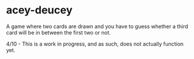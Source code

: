 # acey-deucey
A game where two cards are drawn and you have to guess whether a third card will be in between the first two or not. 

4/10 - This is a work in progress, and as such, does not actually function yet. 
